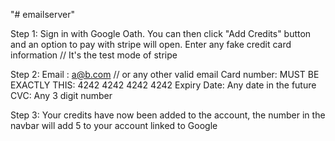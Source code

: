 "# emailserver"

Step 1:
Sign in with Google Oath.
You can then click "Add Credits" button and an option to pay with stripe will open.
Enter any fake credit card information // It's the test mode of stripe

Step 2:
Email : a@b.com // or any other valid email
Card number: MUST BE EXACTLY THIS: 4242 4242 4242 4242
Expiry Date: Any date in the future
CVC: Any 3 digit number

Step 3: Your credits have now been added to the account, the number in the navbar will add 5 to your account linked to Google
